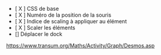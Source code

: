- [ X ] CSS de base
- [ X ] Numéro de la position de la souris
- [ X ] Indice de scaling à appliquer au élément
- [ X ] Scaler les éléments
- [] Déplacer le dock

https://www.transum.org/Maths/Activity/Graph/Desmos.asp